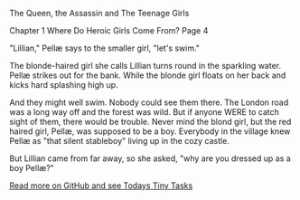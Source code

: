 The Queen, the Assassin and The Teenage Girls

Chapter 1
Where Do Heroic Girls Come From?
Page 4

"Lillian," Pellæ says to the smaller girl, "let's swim."

The blonde-haired girl she calls Lillian turns round in the sparkling water. Pellæ strikes out for the bank. While the blonde girl floats on her back and kicks hard splashing high up.

And they might well swim. Nobody could see them there. The London road was a long way off and the forest was wild. But if anyone WERE to catch sight of them, there would be trouble. Never mind the blond girl, but the red haired girl, Pellæ, was supposed to be a boy. Everybody in the village knew Pellæ as "that silent stableboy" living up in the cozy castle.

But Lillian came from far away, so she asked,
"why are you dressed up as a boy Pellæ?"

[Read more on GitHub and see Todays Tiny Tasks](https://github.com/olavea/Where-Do-Heroic-Women-Come-From/blob/master/book/text/4_you_dont_KNOW_why.md)